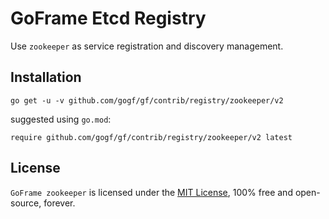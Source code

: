 # GoFrame Etcd Registry

Use `zookeeper` as service registration and discovery management.

## Installation
```
go get -u -v github.com/gogf/gf/contrib/registry/zookeeper/v2
```
suggested using `go.mod`:
```
require github.com/gogf/gf/contrib/registry/zookeeper/v2 latest
```

## License

`GoFrame zookeeper` is licensed under the [MIT License](../../../LICENSE), 100% free and open-source, forever.

